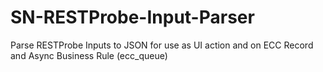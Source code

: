 # SN-RESTProbe-Input-Parser
Parse RESTProbe Inputs to JSON for use as UI action and on ECC Record and Async Business Rule (ecc_queue)
